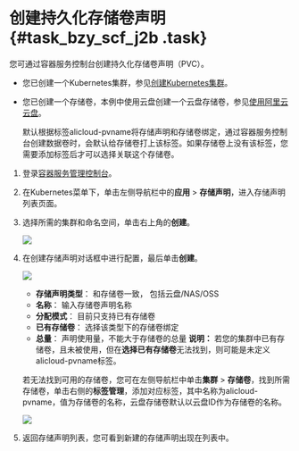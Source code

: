# 创建持久化存储卷声明 {#task_bzy_scf_j2b .task}

您可通过容器服务控制台创建持久化存储卷声明（PVC）。

-   您已创建一个Kubernetes集群，参见[创建Kubernetes集群](intl.zh-CN/用户指南/Kubernetes集群/集群管理/创建Kubernetes集群.md#)。
-   您已创建一个存储卷，本例中使用云盘创建一个云盘存储卷，参见[使用阿里云云盘](intl.zh-CN/用户指南/Kubernetes集群/存储管理/使用阿里云云盘.md#)。

    默认根据标签alicloud-pvname将存储声明和存储卷绑定，通过容器服务控制台创建数据卷时，会默认给存储卷打上该标签。如果存储卷上没有该标签，您需要添加标签后才可以选择关联这个存储卷。


1.  登录[容器服务管理控制台](https://cs.console.aliyun.com)。 
2.  在Kubernetes菜单下，单击左侧导航栏中的**应用** \> **存储声明**，进入存储声明列表页面。 
3.  选择所需的集群和命名空间，单击右上角的**创建**。 

    ![](http://static-aliyun-doc.oss-cn-hangzhou.aliyuncs.com/assets/img/16691/155416932410715_zh-CN.png)

4.  在创建存储声明对话框中进行配置，最后单击**创建**。 

    ![](http://static-aliyun-doc.oss-cn-hangzhou.aliyuncs.com/assets/img/16691/155416932410716_zh-CN.png)

    -   **存储声明类型**： 和存储卷一致， 包括云盘/NAS/OSS
    -   **名称**： 输入存储卷声明名称
    -   **分配模式**： 目前只支持已有存储卷
    -   **已有存储卷**： 选择该类型下的存储卷绑定
    -   **总量**： 声明使用量，不能大于存储卷的总量
    **说明：** 若您的集群中已有存储卷，且未被使用，但在**选择已有存储卷**无法找到，则可能是未定义alicloud-pvname标签。

    若无法找到可用的存储卷，您可在左侧导航栏中单击**集群** \> **存储卷**，找到所需存储卷，单击右侧的**标签管理**，添加对应标签，其中名称为alicloud-pvname，值为存储卷的名称，云盘存储卷默认以云盘ID作为存储卷的名称。

    ![](http://static-aliyun-doc.oss-cn-hangzhou.aliyuncs.com/assets/img/16691/155416932410717_zh-CN.png)

5.  返回存储声明列表，您可看到新建的存储声明出现在列表中。 

